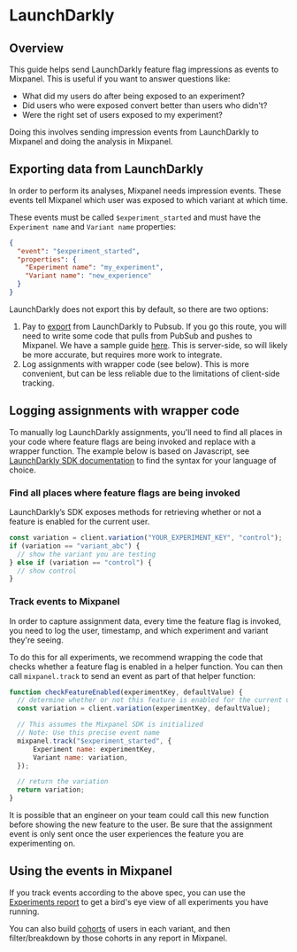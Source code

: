 # LaunchDarkly

## Overview
This guide helps send LaunchDarkly feature flag impressions as events to Mixpanel. This is useful if you want to answer questions like:
* What did my users do after being exposed to an experiment?
* Did users who were exposed convert better than users who didn't?
* Were the right set of users exposed to my experiment?

Doing this involves sending impression events from LaunchDarkly to Mixpanel and doing the analysis in Mixpanel.

## Exporting data from LaunchDarkly

In order to perform its analyses, Mixpanel needs impression events. These events tell Mixpanel which user was exposed to which variant at which time. 

These events must be called `$experiment_started` and must have the `Experiment name` and `Variant name` properties:
```json
{
  "event": "$experiment_started",
  "properties": {
    "Experiment name": "my_experiment",
    "Variant name": "new_experience"
  }
}
```

LaunchDarkly does not export this by default, so there are two options:
1. Pay to [export](https://docs.launchdarkly.com/home/getting-started) from LaunchDarkly to Pubsub. If you go this route, you will need to write some code that pulls from PubSub and pushes to Mixpanel. We have a sample guide [here](/docs/tracking-methods/integrations/google-pubsub). This is server-side, so will likely be more accurate, but requires more work to integrate.
2. Log assignments with wrapper code (see below). This is more convenient, but can be less reliable due to the limitations of client-side tracking.


## Logging assignments with wrapper code

To manually log LaunchDarkly assignments, you'll need to find all places in your code where feature flags are being invoked and replace with a wrapper function. The example below is based on Javascript, see [LaunchDarkly SDK documentation](https://docs.launchdarkly.com/sdk) to find the syntax for your language of choice.

### Find all places where feature flags are being invoked

LaunchDarkly’s SDK exposes methods for retrieving whether or not a feature is enabled for the current user. 

```js
const variation = client.variation("YOUR_EXPERIMENT_KEY", "control");
if (variation == "variant_abc") {
  // show the variant you are testing
} else if (variation == "control") {
  // show control
}
```

### Track events to Mixpanel

In order to capture assignment data, every time the feature flag is invoked, you need to log the user, timestamp, and which experiment and variant they're seeing.

To do this for all experiments, we recommend wrapping the code that checks whether a feature flag is enabled in a helper function. You can then call `mixpanel.track` to send an event as part of that helper function:

```js
function checkFeatureEnabled(experimentKey, defaultValue) {
  // determine whether or not this feature is enabled for the current user
  const variation = client.variation(experimentKey, defaultValue);

  // This assumes the Mixpanel SDK is initialized
  // Note: Use this precise event name
  mixpanel.track("$experiment_started", {
      Experiment name: experimentKey,
      Variant name: variation,
  });

  // return the variation
  return variation;
}
```

It is possible that an engineer on your team could call this new function before showing the new feature to the user. Be sure that the assignment event is only sent once the user experiences the feature you are experimenting on.

## Using the events in Mixpanel
If you track events according to the above spec, you can use the [Experiments report](/docs/reports/apps/experiments) to get a bird's eye view of all experiments you have running.

You can also build [cohorts](/docs/users/cohorts) of users in each variant, and then filter/breakdown by those cohorts in any report in Mixpanel.

